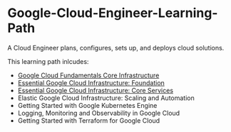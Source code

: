 # Google-Cloud-Engineer-Learning-Path
A Cloud Engineer plans, configures, sets up, and deploys cloud solutions.

This learning path inlcudes:

- [Google Cloud Fundamentals Core Infrastructure](https://github.com/MarwanAl-Obaidi/Google-Cloud-Fundamentals-Core-Infrastructure)
- [Essential Google Cloud Infrastructure: Foundation](https://github.com/MarwanAl-Obaidi/Essential-Google-Cloud-Infrastructure-Foundation)
- [Essential Google Cloud Infrastructure: Core Services](https://github.com/MarwanAl-Obaidi/Essential-Google-Cloud-Infrastructure-Core-Services)
- Elastic Google Cloud Infrastructure: Scaling and Automation
- Getting Started with Google Kubernetes Engine
- Logging, Monitoring and Observability in Google Cloud
- Getting Started with Terraform for Google Cloud